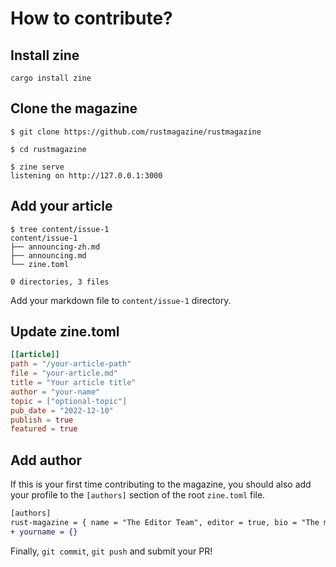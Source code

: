 # How to contribute?

## Install zine

```
cargo install zine
```

## Clone the magazine

```
$ git clone https://github.com/rustmagazine/rustmagazine

$ cd rustmagazine

$ zine serve
listening on http://127.0.0.1:3000
```

## Add your article

```
$ tree content/issue-1 
content/issue-1
├── announcing-zh.md
├── announcing.md
└── zine.toml

0 directories, 3 files
```

Add your markdown file to `content/issue-1` directory.

## Update zine.toml

```toml
[[article]]
path = "/your-article-path"
file = "your-article.md"
title = "Your article title"
author = "your-name"
topic = ["optional-topic"]
pub_date = "2022-12-10"
publish = true
featured = true
```

## Add author

If this is your first time contributing to the magazine, you should also add your profile to the `[authors]` section of the root `zine.toml` file.

```diff
[authors]
rust-magazine = { name = "The Editor Team", editor = true, bio = "The magazine editor team" }
+ yourname = {}
```

Finally, `git commit`, `git push` and submit your PR!